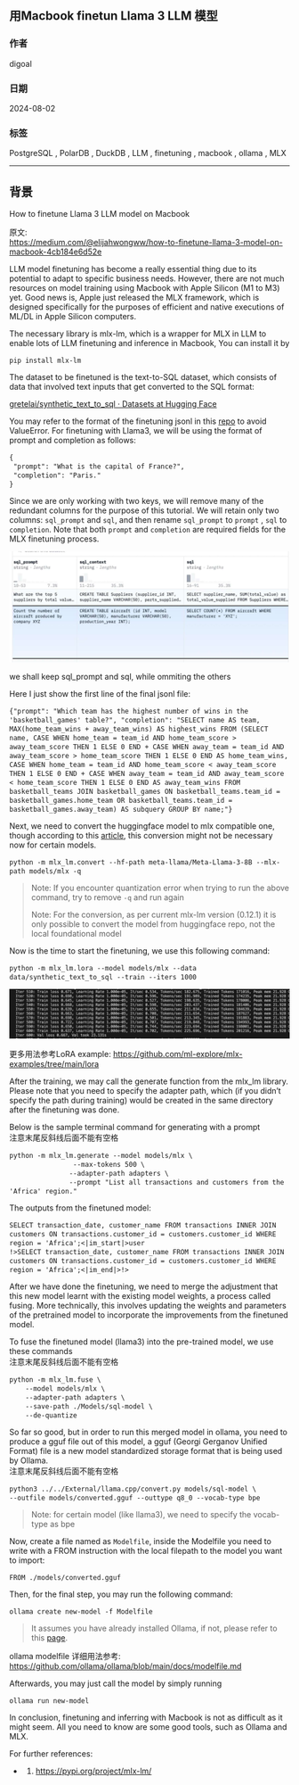 ## 用Macbook finetun Llama 3 LLM 模型    
                                                                    
### 作者                                        
digoal                                        
                                               
### 日期                                             
2024-08-02                                        
                                            
### 标签                                          
PostgreSQL , PolarDB , DuckDB , LLM , finetuning , macbook , ollama , MLX              
                                                                   
----                                            
                                                          
## 背景       
  
How to finetune Llama 3 LLM model on Macbook  
  
原文:   
https://medium.com/@elijahwongww/how-to-finetune-llama-3-model-on-macbook-4cb184e6d52e  
  
LLM model finetuning has become a really essential thing due to its potential to adapt to specific business needs. However, there are not much resources on model training using Macbook with Apple Silicon (M1 to M3) yet. Good news is, Apple just released the MLX framework, which is designed specifically for the purposes of efficient and native executions of ML/DL in Apple Silicon computers.  
  
The necessary library is mlx-lm, which is a wrapper for MLX in LLM to enable lots of LLM finetuning and inference in Macbook, You can install it by  
```  
pip install mlx-lm  
```  
  
The dataset to be finetuned is the text-to-SQL dataset, which consists of data that involved text inputs that get converted to the SQL format:  
  
[gretelai/synthetic_text_to_sql · Datasets at Hugging Face](https://huggingface.co/datasets/gretelai/synthetic_text_to_sql)  
  
You may refer to the format of the finetuning jsonl in this [repo](https://github.com/ml-explore/mlx-examples/blob/main/llms/mlx_lm/LORA.md#data) to avoid ValueError. For finetuning with Llama3, we will be using the format of prompt and completion as follows:  
```  
{  
 "prompt": "What is the capital of France?",  
 "completion": "Paris."  
}  
```  
  
Since we are only working with two keys, we will remove many of the redundant columns for the purpose of this tutorial. We will retain only two columns: `sql_prompt` and `sql`, and then rename `sql_prompt` to `prompt` , `sql` to `completion`. Note that both `prompt` and `completion` are required fields for the MLX finetuning process.  
  
![pic](20240802_01_pic_001.jpg)  
  
we shall keep sql_prompt and sql, while ommiting the others  
  
Here I just show the first line of the final jsonl file:  
```  
{"prompt": "Which team has the highest number of wins in the 'basketball_games' table?", "completion": "SELECT name AS team, MAX(home_team_wins + away_team_wins) AS highest_wins FROM (SELECT name, CASE WHEN home_team = team_id AND home_team_score > away_team_score THEN 1 ELSE 0 END + CASE WHEN away_team = team_id AND away_team_score > home_team_score THEN 1 ELSE 0 END AS home_team_wins, CASE WHEN home_team = team_id AND home_team_score < away_team_score THEN 1 ELSE 0 END + CASE WHEN away_team = team_id AND away_team_score < home_team_score THEN 1 ELSE 0 END AS away_team_wins FROM basketball_teams JOIN basketball_games ON basketball_teams.team_id = basketball_games.home_team OR basketball_teams.team_id = basketball_games.away_team) AS subquery GROUP BY name;"}  
```  
  
Next, we need to convert the huggingface model to mlx compatible one, though according to this [article](https://apeatling.com/articles/part-3-fine-tuning-your-llm-using-the-mlx-framework/), this conversion might not be necessary now for certain models.  
```  
python -m mlx_lm.convert --hf-path meta-llama/Meta-Llama-3-8B --mlx-path models/mlx -q   
```  
  
> Note: If you encounter quantization error when trying to run the above command, try to remove `-q` and run again  
>    
> Note: For the conversion, as per current mlx-lm version (0.12.1) it is only possible to convert the model from huggingface repo, not the local foundational model  
  
  
Now is the time to start the finetuning, we use this following command:  
```  
python -m mlx_lm.lora --model models/mlx --data data/synthetic_text_to_sql --train --iters 1000  
```  
  
![pic](20240802_01_pic_002.jpg)  
  
更多用法参考LoRA example: https://github.com/ml-explore/mlx-examples/tree/main/lora   
  
After the training, we may call the generate function from the mlx_lm library. Please note that you need to specify the adapter path, which (if you didn’t specify the path during training) would be created in the same directory after the finetuning was done.  
  
Below is the sample terminal command for generating with a prompt  
注意末尾反斜线后面不能有空格  
```  
python -m mlx_lm.generate --model models/mlx \
                --max-tokens 500 \
               --adapter-path adapters \
               --prompt "List all transactions and customers from the 'Africa' region."  
```  
  
The outputs from the finetuned model:  
```  
SELECT transaction_date, customer_name FROM transactions INNER JOIN customers ON transactions.customer_id = customers.customer_id WHERE region = 'Africa';<|im_start|>user  
!>SELECT transaction_date, customer_name FROM transactions INNER JOIN customers ON transactions.customer_id = customers.customer_id WHERE region = 'Africa';<|im_end|>!>  
```  
  
After we have done the finetuning, we need to merge the adjustment that this new model learnt with the existing model weights, a process called fusing. More technically, this involves updating the weights and parameters of the pretrained model to incorporate the improvements from the finetuned model.  
  
To fuse the finetuned model (llama3) into the pre-trained model, we use these commands  
注意末尾反斜线后面不能有空格  
```  
python -m mlx_lm.fuse \
    --model models/mlx \
    --adapter-path adapters \
    --save-path ./Models/sql-model \
    --de-quantize  
```  
  
So far so good, but in order to run this merged model in ollama, you need to produce a gguf file out of this model, a gguf (Georgi Gerganov Unified Format) file is a new model standardized storage format that is being used by Ollama.  
注意末尾反斜线后面不能有空格  
```  
python3 ../../External/llama.cpp/convert.py models/sql-model \
--outfile models/converted.gguf --outtype q8_0 --vocab-type bpe  
```  
  
  
> Note: for certain model (like llama3), we need to specify the vocab-type as bpe  
  
  
Now, create a file named as `Modelfile`, inside the Modelfile you need to write with a FROM instruction with the local filepath to the model you want to import:  
```  
FROM ./models/converted.gguf  
```  
  
Then, for the final step, you may run the following command:  
```  
ollama create new-model -f Modelfile  
```  
  
  
> It assumes you have already installed Ollama, if not, please refer to this [page](https://github.com/ollama/ollama).  
  
ollama modelfile 详细用法参考: https://github.com/ollama/ollama/blob/main/docs/modelfile.md    
  
  
Afterwards, you may just call the model by simply running  
```  
ollama run new-model  
```  
  
In conclusion, finetuning and inferring with Macbook is not as difficult as it might seem. All you need to know are some good tools, such as Ollama and MLX.  
  
For further references:  
- 1. https://pypi.org/project/mlx-lm/  
  
